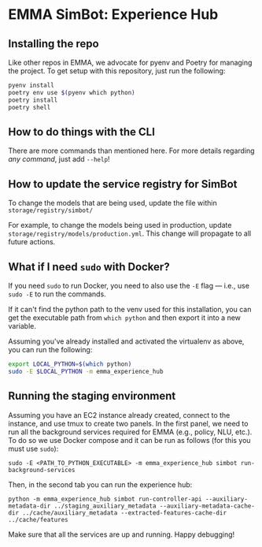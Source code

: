 # EMMA SimBot: Experience Hub

## Installing the repo

Like other repos in EMMA, we advocate for pyenv and Poetry for managing the project. To get setup with this repository, just run the following:

```bash
pyenv install
poetry env use $(pyenv which python)
poetry install
poetry shell
```

## How to do things with the CLI

There are more commands than mentioned here. For more details regarding _any command_, just add `--help`!

## How to update the service registry for SimBot

To change the models that are being used, update the file within `storage/registry/simbot/`

For example, to change the models being used in production, update `storage/registry/models/production.yml`. This change will propagate to all future actions.

## What if I need `sudo` with Docker?

If you need `sudo` to run Docker, you need to also use the `-E` flag — i.e., use `sudo -E` to run the commands.

If it can't find the python path to the venv used for this installation, you can get the executable path from `which python` and then export it into a new variable.

Assuming you've already installed and activated the virtualenv as above, you can run the following:

```bash
export LOCAL_PYTHON=$(which python)
sudo -E $LOCAL_PYTHON -m emma_experience_hub
```

## Running the staging environment

Assuming you have an EC2 instance already created, connect to the instance, and use tmux to create two panels. In the first panel, we need to
run all the background services required for EMMA (e.g., policy, NLU, etc.). To do so we use Docker
compose and it can be run as follows (for this you must use `sudo`):

```
sudo -E <PATH_TO_PYTHON_EXECUTABLE> -m emma_experience_hub simbot run-background-services

```

Then, in the second tab you can run the experience hub:

```
python -m emma_experience_hub simbot run-controller-api --auxiliary-metadata-dir ../staging_auxiliary_metadata --auxiliary-metadata-cache-
dir ../cache/auxiliary_metadata --extracted-features-cache-dir ../cache/features
```

Make sure that all the services are up and running. Happy debugging!
